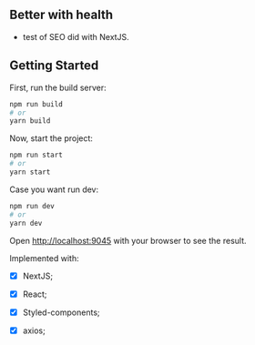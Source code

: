 ## Better with health

 - test of SEO did with NextJS.
## Getting Started

First, run the build server:

```bash
npm run build
# or
yarn build
```

Now, start the project:

```bash
npm run start
# or
yarn start
```

Case you want run dev: 

```bash
npm run dev
# or
yarn dev
```

Open [http://localhost:9045](http://localhost:9045) with your browser to see the result.

Implemented with:

- [x] NextJS;
- [x] React;
- [x] Styled-components;
- [x] axios;

